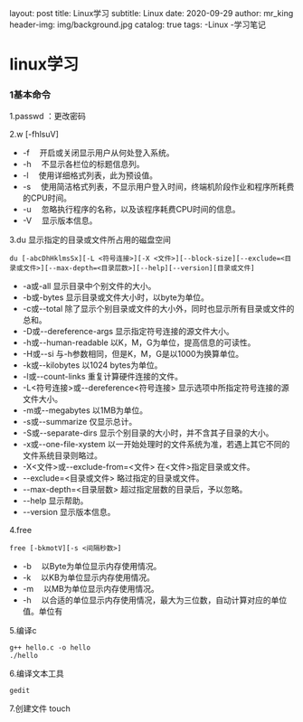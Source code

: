 layout: post
title: Linux学习
subtitle: Linux
date: 2020-09-29
author: mr_king
header-img: img/background.jpg
catalog: true
tags: 
    -Linux
    -学习笔记

# linux学习

### 1基本命令

1.passwd   ：更改密码

2.w [-fhlsuV] 

- -f 　开启或关闭显示用户从何处登入系统。
- -h 　不显示各栏位的标题信息列。
- -l 　使用详细格式列表，此为预设值。
- -s 　使用简洁格式列表，不显示用户登入时间，终端机阶段作业和程序所耗费的CPU时间。
- -u 　忽略执行程序的名称，以及该程序耗费CPU时间的信息。
- -V 　显示版本信息。

3.du 显示指定的目录或文件所占用的磁盘空间

```
du [-abcDhHklmsSx][-L <符号连接>][-X <文件>][--block-size][--exclude=<目录或文件>][--max-depth=<目录层数>][--help][--version][目录或文件]
```

- -a或-all 显示目录中个别文件的大小。
- -b或-bytes 显示目录或文件大小时，以byte为单位。
- -c或--total 除了显示个别目录或文件的大小外，同时也显示所有目录或文件的总和。
- -D或--dereference-args 显示指定符号连接的源文件大小。
- -h或--human-readable 以K，M，G为单位，提高信息的可读性。
- -H或--si 与-h参数相同，但是K，M，G是以1000为换算单位。
- -k或--kilobytes 以1024 bytes为单位。
- -l或--count-links 重复计算硬件连接的文件。
- -L<符号连接>或--dereference<符号连接> 显示选项中所指定符号连接的源文件大小。
- -m或--megabytes 以1MB为单位。
- -s或--summarize 仅显示总计。
- -S或--separate-dirs 显示个别目录的大小时，并不含其子目录的大小。
- -x或--one-file-xystem 以一开始处理时的文件系统为准，若遇上其它不同的文件系统目录则略过。
- -X<文件>或--exclude-from=<文件> 在<文件>指定目录或文件。
- --exclude=<目录或文件> 略过指定的目录或文件。
- --max-depth=<目录层数> 超过指定层数的目录后，予以忽略。
- --help 显示帮助。
- --version 显示版本信息。

4.free

```
free [-bkmotV][-s <间隔秒数>]
```

- -b 　以Byte为单位显示内存使用情况。
- -k 　以KB为单位显示内存使用情况。
- -m 　以MB为单位显示内存使用情况。
- -h 　以合适的单位显示内存使用情况，最大为三位数，自动计算对应的单位值。单位有

5.编译c

```shell
g++ hello.c -o hello
./hello
```

6.编译文本工具

```shell
gedit
```

7.创建文件 touch